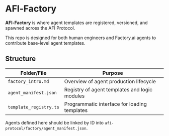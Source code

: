 # AFI‑Factory

**AFI‑Factory** is where agent templates are registered, versioned, and spawned across the AFI Protocol.

This repo is designed for both human engineers and Factory.ai agents to contribute base-level agent templates.

## Structure

| Folder/File | Purpose |
| ----------- | ------- |
| `factory_intro.md` | Overview of agent production lifecycle |
| `agent_manifest.json` | Registry of agent templates and logic modules |
| `template_registry.ts` | Programmatic interface for loading templates |

Agents defined here should be linked by ID into `afi-protocol/factory/agent_manifest.json`.
